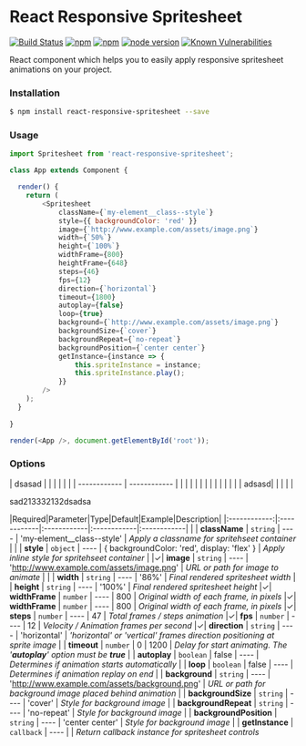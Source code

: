 # React Responsive Spritesheet
[![Build Status](https://travis-ci.org/danilosetra/react-responsive-spritesheet.svg?branch=master)](https://travis-ci.org/danilosetra/react-responsive-spritesheet) [![npm](https://img.shields.io/npm/l/react-responsive-spritesheet.svg)](https://npmjs.org/package/react-responsive-spritesheet) [![npm](https://img.shields.io/npm/v/react-responsive-spritesheet.svg)](https://npmjs.org/package/react-responsive-spritesheet) [![node version](https://img.shields.io/badge/node.js-%3E=_0.10-green.svg?style=flat-square)](http://nodejs.org/download/) [![Known Vulnerabilities](https://snyk.io/test/github/danilosetra/react-responsive-spritesheet/badge.svg)](https://snyk.io/test/github/danilosetra/react-responsive-spritesheet)

React component which helps you to easily apply responsive spritesheet animations on your project.

### Installation

```bash
$ npm install react-responsive-spritesheet --save
```

### Usage

```javascript
import Spritesheet from 'react-responsive-spritesheet';

class App extends Component {

  render() {
    return (
        <Spritesheet
            className={`my-element__class--style`}
            style={{ backgroundColor: 'red' }}
            image={`http://www.example.com/assets/image.png`}
            width={`50%`}
            height={`100%`}
            widthFrame={800}
            heightFrame={648}
            steps={46}
            fps={12}
            direction={`horizontal`}
            timeout={1800}
            autoplay={false}
            loop={true}
            background={`http://www.example.com/assets/image.png`}
            backgroundSize={`cover`}
            backgroundRepeat={`no-repeat`}
            backgroundPosition={`center center`}
            getInstance={instance => {
                this.spriteInstance = instance;
                this.spriteInstance.play();
            }}
        />
    );
  }
  
}

render(<App />, document.getElementById('root'));
```

### Options

| dsasad  |   |   |   |   |   |
| ------------ | ------------ |   |   |   |   |
|   |   |   |   |   |   |
|   |  adsasd|   |   |   |   |


sad213332132dsadsa

|Required|Parameter|Type|Default|Example|Description|
|:------------:|:------------|:------------|:------------|:------------|
| | **className** | `string` | ---- | 'my-element__class--style' | *Apply a classname for spritehseet container* |
| | **style** | `object` | ---- | { backgroundColor: 'red', display: 'flex' } | *Apply inline style for spritehseet container* |
|&#10003;| **image** | `string` | ---- | 'http://www.example.com/assets/image.png' | *URL or path for image to animate* |
| | **width** | `string` | ---- | '86%' | *Final rendered spritesheet width*
| | **height** | `string` | ---- | '100%' | *Final rendered spritesheet height*
|&#10003;| **widthFrame** | `number` | ---- | 800 | *Original width of each frame, in pixels*
|&#10003;| **widthFrame** | `number` | ---- | 800 | *Original width of each frame, in pixels*
|&#10003;| **steps** | `number` | ---- | 47 | *Total frames / steps animation*
|&#10003;| **fps** | `number` | ---- | 12 | *Velocity / Animation frames per second*
|&#10003;| **direction** | `string` | ---- | 'horizontal' | *'horizontal' or 'vertical' frames direction positioning at sprite image*
| | **timeout** | `number` | 0 | 1200 | *Delay for start animating. The '**autoplay**' option must be **true***
| | **autoplay** | `boolean` | false | ---- | *Determines if animation starts automatically*
| | **loop** | `boolean` | false | ---- | *Determines if animation replay on end*
| | **background** | `string` | ---- | 'http://www.example.com/assets/background.png' | *URL or path for background image placed behind animation*
| | **backgroundSize** | `string` | ---- | 'cover' | *Style for background image*
| | **backgroundRepeat** | `string` | ---- | 'no-repeat' | *Style for background image*
| | **backgroundPosition** | `string` | ---- | 'center center' | *Style for background image*
| | **getInstance** | `callback` | ---- | | *Return callback instance for spritesheet controls*